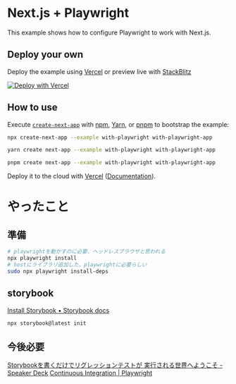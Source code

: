 # Next.js + Playwright

This example shows how to configure Playwright to work with Next.js.

## Deploy your own

Deploy the example using [Vercel](https://vercel.com?utm_source=github&utm_medium=readme&utm_campaign=next-example) or preview live with [StackBlitz](https://stackblitz.com/github/vercel/next.js/tree/canary/examples/with-playwright)

[![Deploy with Vercel](https://vercel.com/button)](https://vercel.com/new/clone?repository-url=https://github.com/vercel/next.js/tree/canary/examples/with-playwright&project-name=with-playwright&repository-name=with-playwright)

## How to use

Execute [`create-next-app`](https://github.com/vercel/next.js/tree/canary/packages/create-next-app) with [npm](https://docs.npmjs.com/cli/init), [Yarn](https://yarnpkg.com/lang/en/docs/cli/create/), or [pnpm](https://pnpm.io) to bootstrap the example:

```bash
npx create-next-app --example with-playwright with-playwright-app
```

```bash
yarn create next-app --example with-playwright with-playwright-app
```

```bash
pnpm create next-app --example with-playwright with-playwright-app
```

Deploy it to the cloud with [Vercel](https://vercel.com/new?utm_source=github&utm_medium=readme&utm_campaign=next-example) ([Documentation](https://nextjs.org/docs/deployment)).

# やったこと

## 準備

```bash
# playwrightを動かすのに必要、ヘッドレスブラウザと思われる
npx playwright install
# hostにライブラリ追加した、playwrightに必要らしい
sudo npx playwright install-deps
```

## storybook

[Install Storybook • Storybook docs](https://storybook.js.org/docs/get-started/install)
```bash
npx storybook@latest init
```


## 今後必要


[Storybookを書くだけでリグレッションテストが 実行される世界へようこそ - Speaker Deck](https://speakerdeck.com/kubotak/storybookwoshu-kudakederiguretusiyontesutoga-shi-xing-sarerushi-jie-heyoukoso?slide=33)
[Continuous Integration | Playwright](https://playwright.dev/docs/ci)


